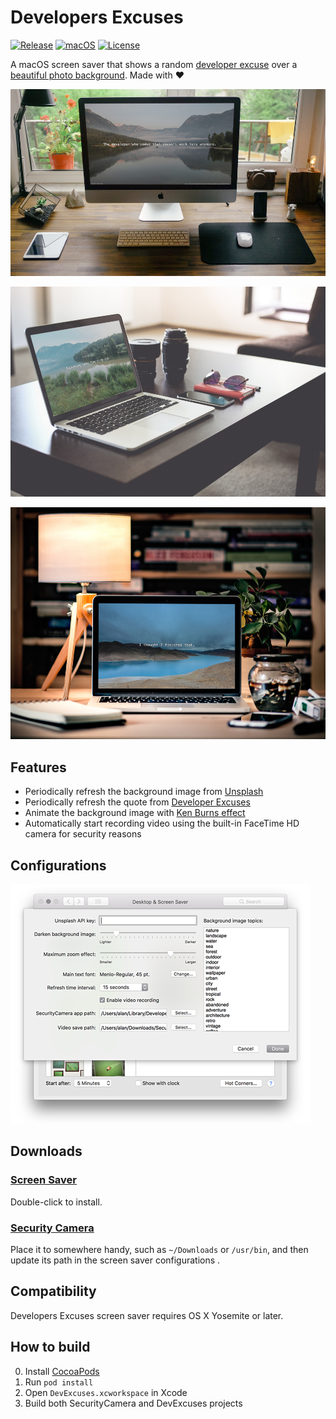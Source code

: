 # Developers Excuses

[![Release](https://img.shields.io/github/release/ayltai/MacOS-Developers-Excuses.svg?label=release&maxAge=1800)](Releases/1.0/screensaver.zip) [![macOS](https://img.shields.io/badge/macOS-10.10-blue.svg?style=flat&label=API&maxAge=300)](https://en.wikipedia.org/wiki/OS_X_Yosemite) [![License](https://img.shields.io/badge/License-apache%202.0-blue.svg?label=license&maxAge=1800)](https://github.com/ayltai/MacOS-Developers-Excuses/blob/master/LICENSE)

A macOS screen saver that shows a random [developer excuse](http://www.devexcuses.com) over a [beautiful photo background](https://unsplash.com). Made with ❤

![Screenshot 1](Screenshots/screenshot-1.jpg)

![Screenshot 2](Screenshots/screenshot-2.jpg)

![Screenshot 3](Screenshots/screenshot-3.jpg)

## Features
* Periodically refresh the background image from [Unsplash](https://unsplash.com)
* Periodically refresh the quote from [Developer Excuses](http://www.devexcuses.com)
* Animate the background image with [Ken Burns effect](https://en.wikipedia.org/wiki/Ken_Burns_effect)
* Automatically start recording video using the built-in FaceTime HD camera for security reasons

## Configurations
![Configurations](Screenshots/configurations.png)

## Downloads
### [Screen Saver](Releases/1.0/screensaver.zip)
Double-click to install.

### [Security Camera](Releases/1.0/SecurityCamera)
Place it to somewhere handy, such as `~/Downloads` or `/usr/bin`, and then update its path in the screen saver configurations .

## Compatibility
Developers Excuses screen saver requires OS X Yosemite or later.

## How to build
0. Install [CocoaPods](https://cocoapods.org)
1. Run `pod install`
2. Open `DevExcuses.xcworkspace` in Xcode
3. Build both SecurityCamera and DevExcuses projects
